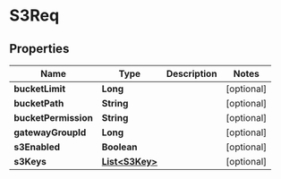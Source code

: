 # S3Req

## Properties
Name | Type | Description | Notes
------------ | ------------- | ------------- | -------------
**bucketLimit** | **Long** |  |  [optional]
**bucketPath** | **String** |  |  [optional]
**bucketPermission** | **String** |  |  [optional]
**gatewayGroupId** | **Long** |  |  [optional]
**s3Enabled** | **Boolean** |  |  [optional]
**s3Keys** | [**List&lt;S3Key&gt;**](S3Key.md) |  |  [optional]
